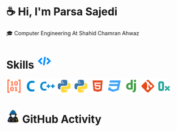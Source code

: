 <h1>☕ Hi, I'm Parsa Sajedi </h1>
<p>🎓 Computer Engineering At Shahid Chamran Ahwaz</p>

<h1>Skills <img src="assets/icon/code.png" width="40" height="40"></h1>
<img src="https://github.com/PKief/vscode-material-icon-theme/blob/main/icons/assembly.svg" title="Assembly" alt="Assembly" width="40" height="40"/>&nbsp;<img src="https://github.com/PKief/vscode-material-icon-theme/blob/main/icons/c.svg" title="C" alt="C" width="40" height="40"/>&nbsp;<img src="https://github.com/PKief/vscode-material-icon-theme/blob/main/icons/cpp.svg" title="C++" alt="C++" width="40" height="40"/>&nbsp;<img src="https://github.com/PKief/vscode-material-icon-theme/blob/main/icons/python.svg" title="Python" alt="Python" width="40" height="40"/>&nbsp;<img src="https://github.com/PKief/vscode-material-icon-theme/blob/main/icons/python.svg" title="Python" alt="Python" width="40" height="40"/>&nbsp;<img src="https://github.com/PKief/vscode-material-icon-theme/blob/main/icons/html.svg" title="HTML" alt="HTML" width="40" height="40"/>&nbsp;<img src="https://github.com/PKief/vscode-material-icon-theme/blob/main/icons/css.svg" title="CSS" alt="CSS" width="40" height="40"/>&nbsp;<img src="https://github.com/PKief/vscode-material-icon-theme/blob/main/icons/django.svg" title="Django" alt="Django" width="40" height="40"/>&nbsp;<img src="https://github.com/PKief/vscode-material-icon-theme/blob/main/icons/git.svg" title="Git" alt="Git" width="40" height="40"/>&nbsp;<img src="https://github.com/PKief/vscode-material-icon-theme/blob/main/icons/hex.svg" title="Hex" alt="Hex" width="40" height="40"/>&nbsp;


<h1> <img src="assets/gif/coding.gif" width="35" height="35"> GitHub Activity</h1>